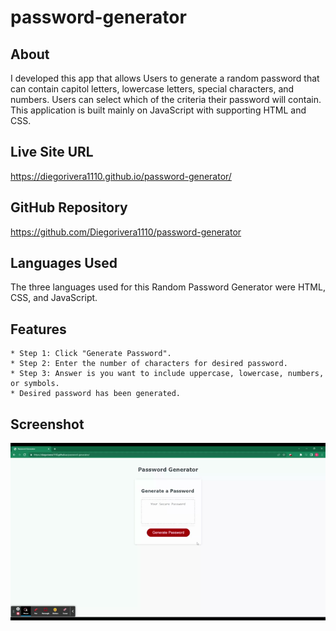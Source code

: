 # password-generator

## About 
I developed this app that allows Users to generate a random password that can contain capitol letters, lowercase letters, special characters, and numbers. Users can select which of the criteria their password will contain. This application is built mainly on JavaScript with supporting HTML and CSS. 

## Live Site URL
https://diegorivera1110.github.io/password-generator/

## GitHub Repository
https://github.com/Diegorivera1110/password-generator

## Languages Used

The three languages used for this Random Password Generator were HTML, CSS, and JavaScript. 

## Features
    * Step 1: Click "Generate Password".
    * Step 2: Enter the number of characters for desired password.
    * Step 3: Answer is you want to include uppercase, lowercase, numbers, or symbols.
    * Desired password has been generated. 

## Screenshot
![GIF of working site.](./assets/Example%20GIF.gif) 